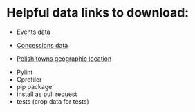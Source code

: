 
# Helpful data links to download:

* [Events data](https://dane.gov.pl/pl/dataset/4695/resource/64720/table?page=1&per_page=20&q=&sort=)


* [Concessions data](https://dane.gov.pl/pl/dataset/1191,informacja-o-przedsiebiorcach-posiadajacych-zezwolenia-na-handel-hurtowy-napojami-alkoholowymi-1/resource/64402/table?page=1&per_page=20&q=&sort=)


* [Polish towns geographic location](https://astronomia.zagan.pl/art/wspolrzedne.html)


- Pylint
- Cprofiler
- pip package
- install as pull request
- tests (crop data for tests)